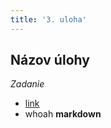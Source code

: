 ```yaml
---
title: '3. uloha'
---
```


## Názov úlohy

*Zadanie*

- [link](https://google.com)
- whoah **markdown**
